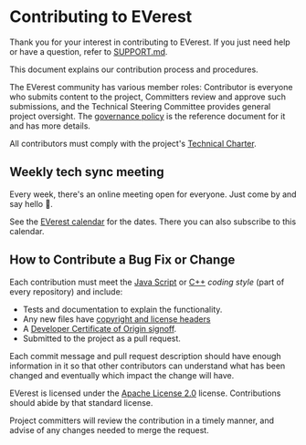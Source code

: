 # Contributing to EVerest

Thank you for your interest in contributing to EVerest.
If you just need help or have a question, refer to [SUPPORT.md](SUPPORT.md).

This document explains our contribution process and procedures.

The EVerest community has various member roles: Contributor is everyone who submits content to the project, Committers review and approve such submissions, and the Technical Steering Committee provides general project oversight.
The [governance policy] is the reference document for it and has more details.

All contributors must comply with the project's [Technical Charter].

## Weekly tech sync meeting

Every week, there's an online meeting open for everyone. Just come by and say hello 🙂.

See the [EVerest calendar](https://lists.lfenergy.org/g/everest/calendar) for the dates.
There you can also subscribe to this calendar.

## How to Contribute a Bug Fix or Change

Each contribution must meet the [Java Script](.eslintrc.json) or [C++](.clang-format) _coding style_ (part of every repository) and include:

- Tests and documentation to explain the functionality.
- Any new files have [copyright and license headers]
- A [Developer Certificate of Origin signoff].
- Submitted to the project as a pull request.

Each commit message and pull request description should have enough information
in it so that other contributors can understand what has been changed and
eventually which impact the change will have.

EVerest is licensed under the [Apache License 2.0](LICENSE.md) license. Contributions should abide by that standard license.

Project committers will review the contribution in a timely manner, and advise of any changes needed to merge the request.

[governance policy]: GOVERNANCE.md
[Technical Charter]: tsc/CHARTER.md
[copyright and license headers]: https://github.com/lf-energy/tac/blob/main/process/contribution_guidelines.md#license
[Developer Certificate of Origin signoff]: https://github.com/lf-energy/tac/blob/main/process/contribution_guidelines.md#contribution-sign-off
